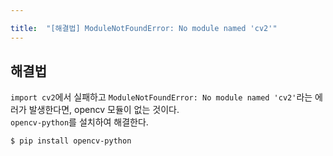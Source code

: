 ```yaml
---

title:  "[해결법] ModuleNotFoundError: No module named 'cv2'"
---
```


## 해결법
`import cv2`에서 실패하고 `ModuleNotFoundError: No module named 'cv2'`라는 에러가 발생한다면, opencv 모듈이 없는 것이다.  
`opencv-python`를 설치하여 해결한다.

```bash
$ pip install opencv-python
```
